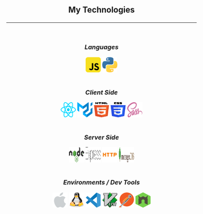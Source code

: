 ## <p align="center">My Technologies</p>
---
<br>

### *<p align="center">Languages</p>*

<div align="center">
    <img src="./icons/js.svg" width="40" height="40"/>
    <img src="./icons/python.svg" width="40" height="40"/>
    
</div><br>

### *<p align="center">Client Side</p>*

<div align="center">
    <img src="./icons/react.svg" width="40" height="40"/>
    <img src="./icons/material-ui.svg" width="40" height="40" />
    <img src="./icons/html.svg" width="40" height="40" />
    <img src="./icons/css.svg" width="40" height="40" />
    <img src="./icons/sass.svg" width="40" height="40" />
</div><br>

### *<p align="center">Server Side</p>*

<div align="center">
    <img src="./icons/node.svg" width="40" height="40"/>
    <img src="./icons/express.svg" width="40" height="40"/>
    <img src="./icons/http.svg" width="40" height="40"/>
    <img src="./icons/mongodb.svg" width="40" height="40"/>
    
</div><br>

### *<p align="center">Environments / Dev Tools</p>*

<div align="center">
    <img src="./icons/mac.svg" width="40" height="40"/>
    <img src="./icons/linux.svg" width="40" height="40"/>
    <img src="./icons/vscode.svg" width="40" height="40"/>
    <img src="./icons/vim.svg" width="40" height="40"/>
    <img src="./icons/postman.svg" width="40" height="40"/>
    <img src="./icons/nodemon.svg" width="40" height="40"/>
</div><br>

<!--
**cpalmer-atx/cpalmer-atx** is a ✨ _special_ ✨ repository because its `README.md` (this file) appears on your GitHub profile.

Here are some ideas to get you started:

- 🔭 I’m currently working on ...
- 🌱 I’m currently learning ...
- 👯 I’m looking to collaborate on ...
- 🤔 I’m looking for help with ...
- 💬 Ask me about ...
- 📫 How to reach me: ...
- 😄 Pronouns: ...
- ⚡ Fun fact: ...
-->
